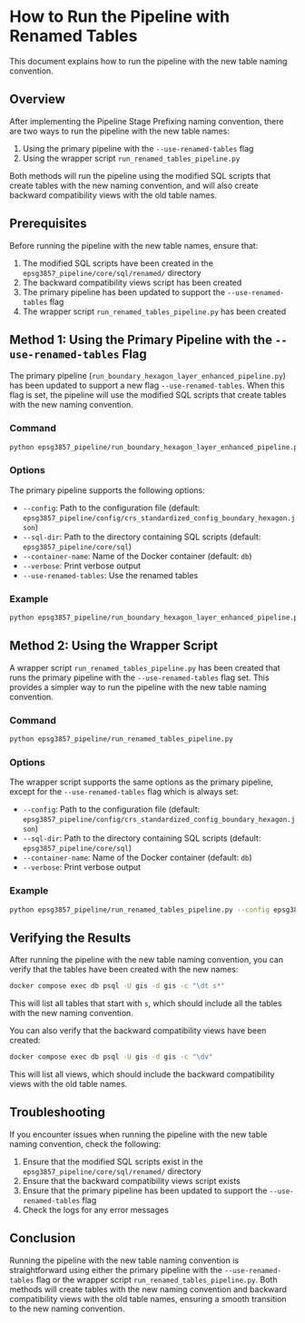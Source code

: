 # How to Run the Pipeline with Renamed Tables

This document explains how to run the pipeline with the new table naming convention.

## Overview

After implementing the Pipeline Stage Prefixing naming convention, there are two ways to run the pipeline with the new table names:

1. Using the primary pipeline with the `--use-renamed-tables` flag
2. Using the wrapper script `run_renamed_tables_pipeline.py`

Both methods will run the pipeline using the modified SQL scripts that create tables with the new naming convention, and will also create backward compatibility views with the old table names.

## Prerequisites

Before running the pipeline with the new table names, ensure that:

1. The modified SQL scripts have been created in the `epsg3857_pipeline/core/sql/renamed/` directory
2. The backward compatibility views script has been created
3. The primary pipeline has been updated to support the `--use-renamed-tables` flag
4. The wrapper script `run_renamed_tables_pipeline.py` has been created

## Method 1: Using the Primary Pipeline with the `--use-renamed-tables` Flag

The primary pipeline (`run_boundary_hexagon_layer_enhanced_pipeline.py`) has been updated to support a new flag `--use-renamed-tables`. When this flag is set, the pipeline will use the modified SQL scripts that create tables with the new naming convention.

### Command

```bash
python epsg3857_pipeline/run_boundary_hexagon_layer_enhanced_pipeline.py --use-renamed-tables
```

### Options

The primary pipeline supports the following options:

- `--config`: Path to the configuration file (default: `epsg3857_pipeline/config/crs_standardized_config_boundary_hexagon.json`)
- `--sql-dir`: Path to the directory containing SQL scripts (default: `epsg3857_pipeline/core/sql`)
- `--container-name`: Name of the Docker container (default: `db`)
- `--verbose`: Print verbose output
- `--use-renamed-tables`: Use the renamed tables

### Example

```bash
python epsg3857_pipeline/run_boundary_hexagon_layer_enhanced_pipeline.py --config epsg3857_pipeline/config/crs_standardized_config_boundary_hexagon.json --sql-dir epsg3857_pipeline/core/sql --container-name db --verbose --use-renamed-tables
```

## Method 2: Using the Wrapper Script

A wrapper script `run_renamed_tables_pipeline.py` has been created that runs the primary pipeline with the `--use-renamed-tables` flag set. This provides a simpler way to run the pipeline with the new table naming convention.

### Command

```bash
python epsg3857_pipeline/run_renamed_tables_pipeline.py
```

### Options

The wrapper script supports the same options as the primary pipeline, except for the `--use-renamed-tables` flag which is always set:

- `--config`: Path to the configuration file (default: `epsg3857_pipeline/config/crs_standardized_config_boundary_hexagon.json`)
- `--sql-dir`: Path to the directory containing SQL scripts (default: `epsg3857_pipeline/core/sql`)
- `--container-name`: Name of the Docker container (default: `db`)
- `--verbose`: Print verbose output

### Example

```bash
python epsg3857_pipeline/run_renamed_tables_pipeline.py --config epsg3857_pipeline/config/crs_standardized_config_boundary_hexagon.json --sql-dir epsg3857_pipeline/core/sql --container-name db --verbose
```

## Verifying the Results

After running the pipeline with the new table naming convention, you can verify that the tables have been created with the new names:

```bash
docker compose exec db psql -U gis -d gis -c "\dt s*"
```

This will list all tables that start with `s`, which should include all the tables with the new naming convention.

You can also verify that the backward compatibility views have been created:

```bash
docker compose exec db psql -U gis -d gis -c "\dv"
```

This will list all views, which should include the backward compatibility views with the old table names.

## Troubleshooting

If you encounter issues when running the pipeline with the new table naming convention, check the following:

1. Ensure that the modified SQL scripts exist in the `epsg3857_pipeline/core/sql/renamed/` directory
2. Ensure that the backward compatibility views script exists
3. Ensure that the primary pipeline has been updated to support the `--use-renamed-tables` flag
4. Check the logs for any error messages

## Conclusion

Running the pipeline with the new table naming convention is straightforward using either the primary pipeline with the `--use-renamed-tables` flag or the wrapper script `run_renamed_tables_pipeline.py`. Both methods will create tables with the new naming convention and backward compatibility views with the old table names, ensuring a smooth transition to the new naming convention.